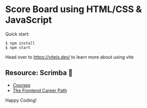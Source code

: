# Score Board using HTML/CSS & JavaScript
Quick start:

```
$ npm install
$ npm start
````

Head over to https://vitejs.dev/ to learn more about using vite

## Resource: Scrimba 🚀

- [Courses](https://scrimba.com/allcourses)
- [The Frontend Career Path](https://scrimba.com/learn/frontend)

Happy Coding!
